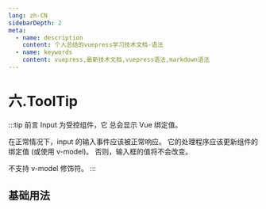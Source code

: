```yaml
---
lang: zh-CN
sidebarDepth: 2
meta:
  - name: description
    content: 个人总结的vuepress学习技术文档-语法
  - name: keywords
    content: vuepress,最新技术文档,vuepress语法,markdown语法
---
```


# 六.ToolTip

:::tip 前言
Input 为受控组件，它 总会显示 Vue 绑定值。

在正常情况下，input 的输入事件应该被正常响应。 它的处理程序应该更新组件的绑定值 (或使用 v-model)。 否则，输入框的值将不会改变。

不支持 v-model 修饰符。
:::

## 基础用法

<preview path="./tooltip.vue"></preview>
